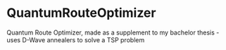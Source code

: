 # QuantumRouteOptimizer
Quantum Route Optimizer, made as a supplement to my bachelor thesis - uses D-Wave annealers to solve a TSP problem
